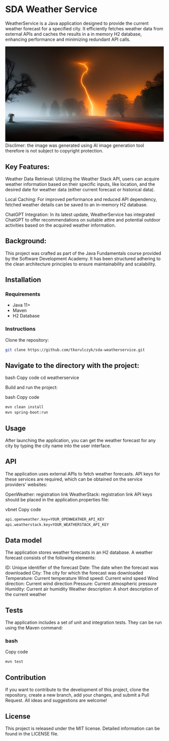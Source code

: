 # SDA Weather Service
WeatherService is a Java application designed to provide the current weather forecast for a specified city. It efficiently fetches weather data from external APIs and caches the results in a in memory H2 database, enhancing performance and minimizing redundant API calls.

![AI Generated Lighting](src/project_desc/img/ai-generated-7922513_1280.jpg?raw=true "AI Generated Lighting")
Disclimer: the image was generated using AI image generation tool therefore is not subject to copyright protection.

## Key Features:

Weather Data Retrieval: Utilizing the Weather Stack API, users can acquire weather information based on their specific inputs, like location, and the desired date for weather data (either current forecast or historical data).

Local Caching: For improved performance and reduced API dependency, fetched weather details can be saved to an in-memory H2 database.

ChatGPT Integration: In its latest update, WeatherService has integrated ChatGPT to offer recommendations on suitable attire and potential outdoor activities based on the acquired weather information.

## Background:
This project was crafted as part of the Java Fundamentals course provided by the Software Development Academy. It has been structured adhering to the clean architecture principles to ensure maintainability and scalability.

## Installation
### Requirements
- Java 11+
- Maven
- H2 Database

### Instructions
Clone the repository:
```bash
git clone https://github.com/tkorulczyk/sda-weatherservice.git
```

## Navigate to the directory with the project:

bash
Copy code
cd weatherservice

Build and run the project:



bash
Copy code

```bash
mvn clean install
mvn spring-boot:run
```

## Usage
After launching the application, you can get the weather forecast for any city by typing the city name into the user interface.

## API
The application uses external APIs to fetch weather forecasts. API keys for these services are required, which can be obtained on the service providers' websites:

OpenWeather: registration link
WeatherStack: registration link
API keys should be placed in the application.properties file:

vbnet
Copy code
```bash
api.openweather.key=YOUR_OPENWEATHER_API_KEY
api.weatherstack.key=YOUR_WEATHERSTACK_API_KEY
```

## Data model
The application stores weather forecasts in an H2 database. A weather forecast consists of the following elements:

ID: Unique identifier of the forecast
Date: The date when the forecast was downloaded
City: The city for which the forecast was downloaded
Temperature: Current temperature
Wind speed: Current wind speed
Wind direction: Current wind direction
Pressure: Current atmospheric pressure
Humidity: Current air humidity
Weather description: A short description of the current weather

## Tests
The application includes a set of unit and integration tests. They can be run using the Maven command:
### bash
Copy code
```bash
mvn test
```

## Contribution
If you want to contribute to the development of this project, clone the repository, create a new branch, add your changes, and submit a Pull Request. All ideas and suggestions are welcome!

## License
This project is released under the MIT license. Detailed information can be found in the LICENSE file.
